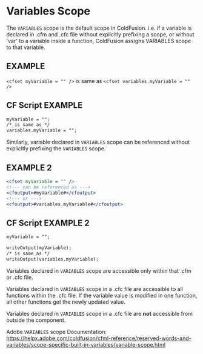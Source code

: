 # Variables Scope

The `VARIABLES` scope is the default scope in ColdFusion. i.e. if a variable is declared in .cfm and .cfc file without explicitly prefixing a scope, or without 'var' to a variable inside a function, ColdFusion assigns VARIABLES scope to that variable.

## EXAMPLE

`<cfset myVariable = "" />` is same as `<cfset variables.myVariable = "" />`

## CF Script EXAMPLE

```cfml
myVariable = "";
/* is same as */
variables.myVariable = "";
```

Similarly, variable declared in `VARIABLES` scope can be referenced without explicitly prefixing the `VARIABLES` scope.

## EXAMPLE 2

```cfml
<cfset myVariable = "" />
<!--- can be referenced as --->
<cfoutput>#myVariable#</cfoutput>
<!--- or --->
<cfoutput>#variables.myVariable#</cfoutput>
```

## CF Script EXAMPLE 2

```cfml
myVariable = "";

writeOutput(myVariable);
/* is same as */
writeOutput(variables.myVariable);
```

Variables declared in `VARIABLES` scope are accessible only within that .cfm or .cfc file.

Variables declared in `VARIABLES` scope in a .cfc file are accessible to all functions within the .cfc file.  If the variable value is modified in one function, all other functions get the newly updated value.

Variables declared in `VARIABLES` scope in a .cfc file are **not** accessible from outside the component.

Adobe `VARIABLES` scope Documentation: <https://helpx.adobe.com/coldfusion/cfml-reference/reserved-words-and-variables/scope-specific-built-in-variables/variable-scope.html>
